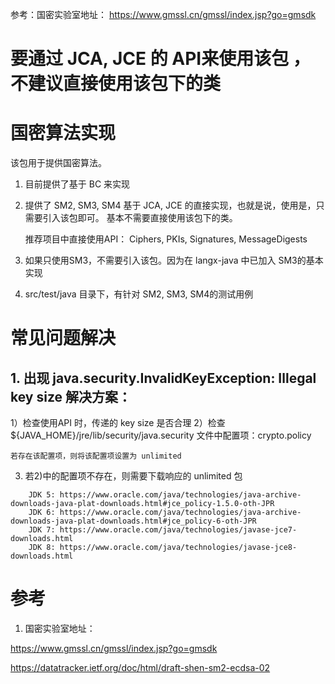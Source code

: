 参考：国密实验室地址：
https://www.gmssl.cn/gmssl/index.jsp?go=gmsdk

# 要通过 JCA, JCE 的 API来使用该包 ，不建议直接使用该包下的类


# 国密算法实现

该包用于提供国密算法。

1) 目前提供了基于 BC 来实现
2) 提供了 SM2, SM3, SM4 基于 JCA, JCE 的直接实现，也就是说，使用是，只需要引入该包即可。
   基本不需要直接使用该包下的类。

   推荐项目中直接使用API： Ciphers, PKIs, Signatures, MessageDigests

3) 如果只使用SM3，不需要引入该包。因为在 langx-java 中已加入 SM3的基本实现
4) src/test/java 目录下，有针对 SM2, SM3, SM4的测试用例


# 常见问题解决

## 1. 出现 java.security.InvalidKeyException: Illegal key size 解决方案：
1）检查使用API 时，传递的 key size 是否合理
2）检查 ${JAVA_HOME}/jre/lib/security/java.security 文件中配置项：crypto.policy
```
若存在该配置项，则将该配置项设置为 unlimited
```
3) 若2)中的配置项不存在，则需要下载响应的 unlimited 包
```
    JDK 5: https://www.oracle.com/java/technologies/java-archive-downloads-java-plat-downloads.html#jce_policy-1.5.0-oth-JPR
    JDK 6: https://www.oracle.com/java/technologies/java-archive-downloads-java-plat-downloads.html#jce_policy-6-oth-JPR
    JDK 7: https://www.oracle.com/java/technologies/javase-jce7-downloads.html
    JDK 8: https://www.oracle.com/java/technologies/javase-jce8-downloads.html
```

# 参考
1) 国密实验室地址：

https://www.gmssl.cn/gmssl/index.jsp?go=gmsdk

https://datatracker.ietf.org/doc/html/draft-shen-sm2-ecdsa-02